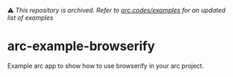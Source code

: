 ⚠️  *This repository is archived. Refer to [arc.codes/examples](https://arc.codes/examples) for an updated list of examples*
# arc-example-browserify
Example arc app to show how to use browserify in your arc project.
